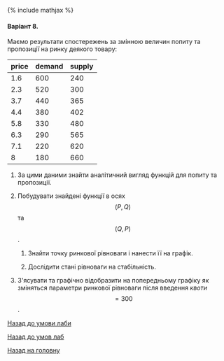 {% include mathjax %}

#### Варіант 8.

Маємо результати спостережень за змінною величин попиту та пропозиції на ринку деякого товару:

price | demand | supply
----- | ------ | ------
  1.6 |    600 |    240
  2.3 |    520 |    300
  3.7 |    440 |    365
  4.4 |    380 |    402
  5.8 |    330 |    480
  6.3 |    290 |    565
  7.1 |    220 |    620
   8  |    180 |    660

1. За цими даними знайти аналітичний вигляд функцій для попиту та пропозиції.

2. Побудувати знайдені функції в осях $$(P, Q)$$ та $$(Q, P)$$.

   1. Знайти точку ринкової рівноваги і нанести її на графік.

   2. Дослідити стані рівноваги на стабільність.

3. З'ясувати та графічно відобразити на попередньому графіку як зміняться параметри ринкової рівноваги після введення _квоти_ $$=300$$.

[Назад до умови лаби](README.md)

[Назад до умов лаб](../README.md)

[Назад на головну](../../../README.md)
